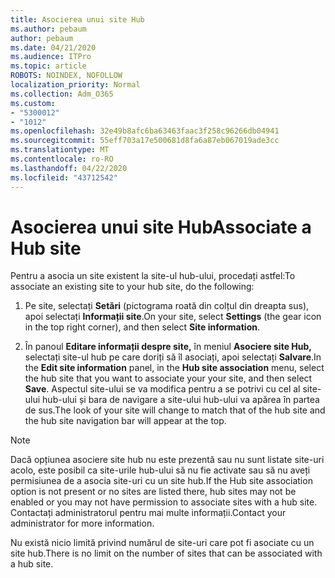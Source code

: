 ```yaml
---
title: Asocierea unui site Hub
ms.author: pebaum
author: pebaum
ms.date: 04/21/2020
ms.audience: ITPro
ms.topic: article
ROBOTS: NOINDEX, NOFOLLOW
localization_priority: Normal
ms.collection: Adm_O365
ms.custom:
- "5300012"
- "1012"
ms.openlocfilehash: 32e49b8afc6ba63463faac3f258c96266db04941
ms.sourcegitcommit: 55eff703a17e500681d8fa6a87eb067019ade3cc
ms.translationtype: MT
ms.contentlocale: ro-RO
ms.lasthandoff: 04/22/2020
ms.locfileid: "43712542"
---
```

# <a name="associate-a-hub-site"></a><span data-ttu-id="66bab-102">Asocierea unui site Hub</span><span class="sxs-lookup"><span data-stu-id="66bab-102">Associate a Hub site</span></span>

<span data-ttu-id="66bab-103">Pentru a asocia un site existent la site-ul hub-ului, procedați astfel:</span><span class="sxs-lookup"><span data-stu-id="66bab-103">To associate an existing site to your hub site, do the following:</span></span>
  
1. <span data-ttu-id="66bab-104">Pe site, selectați **Setări** (pictograma roată din colțul din dreapta sus), apoi selectați **Informații site**.</span><span class="sxs-lookup"><span data-stu-id="66bab-104">On your site, select **Settings** (the gear icon in the top right corner), and then select **Site information**.</span></span>

2. <span data-ttu-id="66bab-105">În panoul **Editare informații despre site,** în meniul **Asociere site Hub,** selectați site-ul hub pe care doriți să îl asociați, apoi selectați **Salvare**.</span><span class="sxs-lookup"><span data-stu-id="66bab-105">In the **Edit site information** panel, in the **Hub site association** menu, select the hub site that you want to associate your your site, and then select **Save**.</span></span> <span data-ttu-id="66bab-106">Aspectul site-ului se va modifica pentru a se potrivi cu cel al site-ului hub-ului și bara de navigare a site-ului hub-ului va apărea în partea de sus.</span><span class="sxs-lookup"><span data-stu-id="66bab-106">The look of your site will change to match that of the hub site and the hub site navigation bar will appear at the top.</span></span>

 > [!Note]
><span data-ttu-id="66bab-107">Dacă opțiunea asociere site hub nu este prezentă sau nu sunt listate site-uri acolo, este posibil ca site-urile hub-ului să nu fie activate sau să nu aveți permisiunea de a asocia site-uri cu un site hub.</span><span class="sxs-lookup"><span data-stu-id="66bab-107">If the Hub site association option is not present or no sites are listed there, hub sites may not be enabled or you may not have permission to associate sites with a hub site.</span></span> <span data-ttu-id="66bab-108">Contactați administratorul pentru mai multe informații.</span><span class="sxs-lookup"><span data-stu-id="66bab-108">Contact your administrator for more information.</span></span>
>
><span data-ttu-id="66bab-109">Nu există nicio limită privind numărul de site-uri care pot fi asociate cu un site hub.</span><span class="sxs-lookup"><span data-stu-id="66bab-109">There is no limit on the number of sites that can be associated with a hub site.</span></span>
  